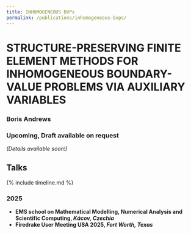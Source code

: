 ```yaml
---
title: INHOMOGENEOUS BVPs
permalink: /publications/inhomogeneous-bvps/
---
```


# STRUCTURE-PRESERVING FINITE ELEMENT METHODS FOR INHOMOGENEOUS BOUNDARY-VALUE PROBLEMS VIA AUXILIARY VARIABLES

### Boris Andrews

### Upcoming, Draft available on request

*(Details available soon!)*

## Talks

{% include timeline.md %}

<div class="timeline">
  <div class="outer">
    <div class="card">
      <div class="info">
        <h3 class="title">2025</h3>
        <p><ul>
          <li><strong>EMS school on Mathematical Modelling, Numerical Analysis and Scientific Computing, <em>Kácov, Czechia</em></strong></li>
          <li><strong>Firedrake User Meeting USA 2025, <em>Fort Worth, Texas</em></strong></li>
          <!-- <div style="text-align: center; padding: 10px 0;"><strong>⬆️ UPCOMING | PAST ⬇️</strong></div> -->
        </ul></p>
      </div>
    </div>
  </div>
</div>
